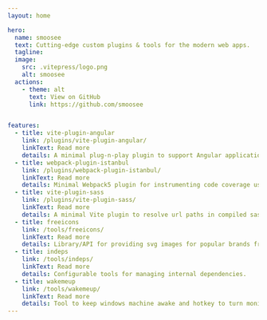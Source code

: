 ```yaml
---
layout: home

hero:
  name: smoosee
  text: Cutting-edge custom plugins & tools for the modern web apps.
  tagline: 
  image:
    src: .vitepress/logo.png
    alt: smoosee
  actions:
    - theme: alt
      text: View on GitHub
      link: https://github.com/smoosee


features:
  - title: vite-plugin-angular
    link: /plugins/vite-plugin-angular/
    linkText: Read more
    details: A minimal plug-n-play plugin to support Angular applications building with Vite
  - title: webpack-plugin-istanbul
    link: /plugins/webpack-plugin-istanbul/
    linkText: Read more
    details: Minimal Webpack5 plugin for instrumenting code coverage using istanbul
  - title: vite-plugin-sass
    link: /plugins/vite-plugin-sass/
    linkText: Read more
    details: A minimal Vite plugin to resolve url paths in compiled sass files
  - title: freeicons
    link: /tools/freeicons/
    linkText: Read more
    details: Library/API for providing svg images for popular brands from simpleicons.
  - title: indeps
    link: /tools/indeps/
    linkText: Read more
    details: Configurable tools for managing internal dependencies.
  - title: wakemeup
    link: /tools/wakemeup/
    linkText: Read more
    details: Tool to keep windows machine awake and hotkey to turn monitor off.
---
```

